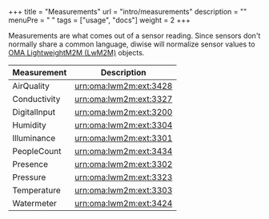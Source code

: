 +++
title = "Measurements"
url = "intro/measurements"
description = ""
menuPre = "<i class='fas fa-ruler'></i> "
tags = ["usage", "docs"]
weight = 2
+++

Measurements are what comes out of a sensor reading. Since sensors don't normally share a common language, diwise will normalize sensor values to [OMA LightweightM2M (LwM2M)](https://technical.openmobilealliance.org/OMNA/LwM2M/LwM2MRegistry.html) objects.

| Measurement | Description |
| ----------- | ----------- |
| AirQuality  | [urn:oma:lwm2m:ext:3428](https://github.com/OpenMobileAlliance/lwm2m-registry/blob/prod/3428.xml) |
| Conductivity | [urn:oma:lwm2m:ext:3327](https://github.com/OpenMobileAlliance/lwm2m-registry/blob/prod/3327.xml) |
| DigitalInput | [urn:oma:lwm2m:ext:3200](https://github.com/OpenMobileAlliance/lwm2m-registry/blob/prod/3200.xml) |
| Humidity | [urn:oma:lwm2m:ext:3304](https://github.com/OpenMobileAlliance/lwm2m-registry/blob/prod/3304.xml) |
| Illuminance | [urn:oma:lwm2m:ext:3301](https://github.com/OpenMobileAlliance/lwm2m-registry/blob/prod/3301.xml) |
| PeopleCount | [urn:oma:lwm2m:ext:3434](https://github.com/OpenMobileAlliance/lwm2m-registry/blob/prod/3434.xml) |
| Presence | [urn:oma:lwm2m:ext:3302](https://github.com/OpenMobileAlliance/lwm2m-registry/blob/prod/3302.xml) |
| Pressure | [urn:oma:lwm2m:ext:3323](https://github.com/OpenMobileAlliance/lwm2m-registry/blob/prod/3323.xml) |
| Temperature | [urn:oma:lwm2m:ext:3303](https://github.com/OpenMobileAlliance/lwm2m-registry/blob/prod/3303.xml) |
| Watermeter | [urn:oma:lwm2m:ext:3424](https://github.com/OpenMobileAlliance/lwm2m-registry/blob/prod/3424.xml) |
